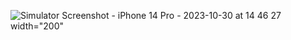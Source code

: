 ![Simulator Screenshot - iPhone 14 Pro - 2023-10-30 at 14 46 27](https://github.com/senanuremr/Luces-Blancas/assets/102187756/4b117591-e957-426e-bf33-5010d50753fc) width="200"

